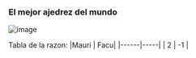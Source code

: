 ### El mejor ajedrez del mundo
![image](https://user-images.githubusercontent.com/31808401/72214695-0806b080-34e6-11ea-85fa-eb6a865ad5cc.png)


Tabla de la razon:
|Mauri | Facu|
|------|-----|
|   2  |  -1 |
